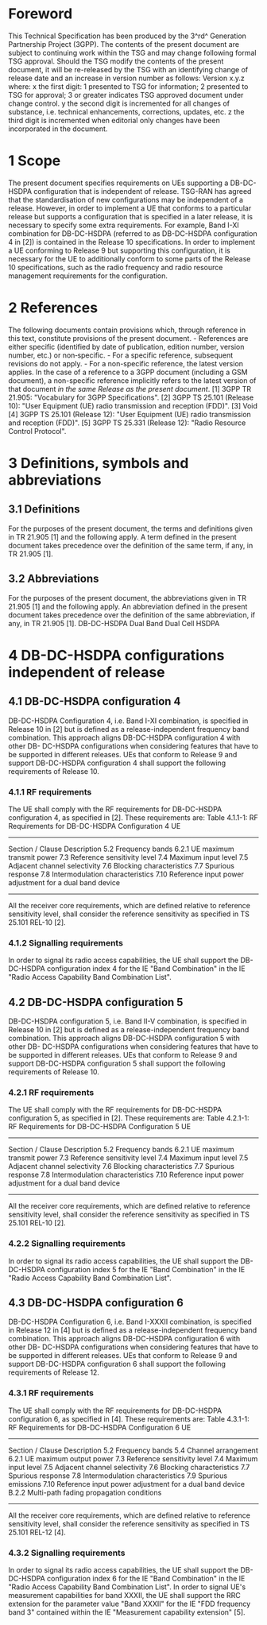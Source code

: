 # Foreword
This Technical Specification has been produced by the 3^rd^ Generation
Partnership Project (3GPP).
The contents of the present document are subject to continuing work within the
TSG and may change following formal TSG approval. Should the TSG modify the
contents of the present document, it will be re-released by the TSG with an
identifying change of release date and an increase in version number as
follows:
Version x.y.z
where:
x the first digit:
1 presented to TSG for information;
2 presented to TSG for approval;
3 or greater indicates TSG approved document under change control.
y the second digit is incremented for all changes of substance, i.e. technical
enhancements, corrections, updates, etc.
z the third digit is incremented when editorial only changes have been
incorporated in the document.
# 1 Scope
The present document specifies requirements on UEs supporting a DB-DC-HSDPA
configuration that is independent of release. TSG-RAN has agreed that the
standardisation of new configurations may be independent of a release.
However, in order to implement a UE that conforms to a particular release but
supports a configuration that is specified in a later release, it is necessary
to specify some extra requirements.
For example, Band I-XI combination for DB-DC-HSDPA (referred to as DB-DC-HSDPA
configuration 4 in [2]) is contained in the Release 10 specifications. In
order to implement a UE conforming to Release 9 but supporting this
configuration, it is necessary for the UE to additionally conform to some
parts of the Release 10 specifications, such as the radio frequency and radio
resource management requirements for the configuration.
# 2 References
The following documents contain provisions which, through reference in this
text, constitute provisions of the present document.
\- References are either specific (identified by date of publication, edition
number, version number, etc.) or non‑specific.
\- For a specific reference, subsequent revisions do not apply.
\- For a non-specific reference, the latest version applies. In the case of a
reference to a 3GPP document (including a GSM document), a non-specific
reference implicitly refers to the latest version of that document _in the
same Release as the present document_.
[1] 3GPP TR 21.905: \"Vocabulary for 3GPP Specifications\".
[2] 3GPP TS 25.101 (Release 10): \"User Equipment (UE) radio transmission and
reception (FDD)\".
[3] Void
[4] 3GPP TS 25.101 (Release 12): \"User Equipment (UE) radio transmission and
reception (FDD)\".
[5] 3GPP TS 25.331 (Release 12): \"Radio Resource Control Protocol\".
# 3 Definitions, symbols and abbreviations
## 3.1 Definitions
For the purposes of the present document, the terms and definitions given in
TR 21.905 [1] and the following apply. A term defined in the present document
takes precedence over the definition of the same term, if any, in TR 21.905
[1].
## 3.2 Abbreviations
For the purposes of the present document, the abbreviations given in TR 21.905
[1] and the following apply. An abbreviation defined in the present document
takes precedence over the definition of the same abbreviation, if any, in TR
21.905 [1].
DB-DC-HSDPA Dual Band Dual Cell HSDPA
# 4 DB-DC-HSDPA configurations independent of release
## 4.1 DB-DC-HSDPA configuration 4
DB-DC-HSDPA Configuration 4, i.e. Band I-XI combination, is specified in
Release 10 in [2] but is defined as a release-independent frequency band
combination. This approach aligns DB-DC-HSDPA configuration 4 with other DB-
DC-HSDPA configurations when considering features that have to be supported in
different releases.
UEs that conform to Release 9 and support DB-DC-HSDPA configuration 4 shall
support the following requirements of Release 10.
### 4.1.1 RF requirements
The UE shall comply with the RF requirements for DB-DC-HSDPA configuration 4,
as specified in [2]. These requirements are:
Table 4.1.1-1: RF Requirements for DB-DC-HSDPA Configuration 4 UE
* * *
Section / Clause Description 5.2 Frequency bands 6.2.1 UE maximum transmit
power 7.3 Reference sensitivity level 7.4 Maximum input level 7.5 Adjacent
channel selectivity 7.6 Blocking characteristics 7.7 Spurious response 7.8
Intermodulation characteristics 7.10 Reference input power adjustment for a
dual band device
* * *
All the receiver core requirements, which are defined relative to reference
sensitivity level, shall consider the reference sensitivity as specified in TS
25.101 REL-10 [2].
### 4.1.2 Signalling requirements
In order to signal its radio access capabilities, the UE shall support the DB-
DC-HSDPA configuration index 4 for the IE \"Band Combination\" in the IE
\"Radio Access Capability Band Combination List\".
## 4.2 DB-DC-HSDPA configuration 5
DB-DC-HSDPA configuration 5, i.e. Band II-V combination, is specified in
Release 10 in [2] but is defined as a release-independent frequency band
combination. This approach aligns DB-DC-HSDPA configuration 5 with other DB-
DC-HSDPA configurations when considering features that have to be supported in
different releases.
UEs that conform to Release 9 and support DB-DC-HSDPA configuration 5 shall
support the following requirements of Release 10.
### 4.2.1 RF requirements
The UE shall comply with the RF requirements for DB-DC-HSDPA configuration 5,
as specified in [2]. These requirements are:
Table 4.2.1-1: RF Requirements for DB-DC-HSDPA Configuration 5 UE
* * *
Section / Clause Description 5.2 Frequency bands 6.2.1 UE maximum transmit
power 7.3 Reference sensitivity level 7.4 Maximum input level 7.5 Adjacent
channel selectivity 7.6 Blocking characteristics 7.7 Spurious response 7.8
Intermodulation characteristics 7.10 Reference input power adjustment for a
dual band device
* * *
All the receiver core requirements, which are defined relative to reference
sensitivity level, shall consider the reference sensitivity as specified in TS
25.101 REL-10 [2].
### 4.2.2 Signalling requirements
In order to signal its radio access capabilities, the UE shall support the DB-
DC-HSDPA configuration index 5 for the IE \"Band Combination\" in the IE
\"Radio Access Capability Band Combination List\".
## 4.3 DB-DC-HSDPA configuration 6
DB-DC-HSDPA Configuration 6, i.e. Band I-XXXII combination, is specified in
Release 12 in [4] but is defined as a release-independent frequency band
combination. This approach aligns DB-DC-HSDPA configuration 6 with other DB-
DC-HSDPA configurations when considering features that have to be supported in
different releases.
UEs that conform to Release 9 and support DB-DC-HSDPA configuration 6 shall
support the following requirements of Release 12.
### 4.3.1 RF requirements
The UE shall comply with the RF requirements for DB-DC-HSDPA configuration 6,
as specified in [4]. These requirements are:
Table 4.3.1-1: RF Requirements for DB-DC-HSDPA Configuration 6 UE
* * *
Section / Clause Description 5.2 Frequency bands 5.4 Channel arrangement 6.2.1
UE maximum output power 7.3 Reference sensitivity level 7.4 Maximum input
level 7.5 Adjacent channel selectivity 7.6 Blocking characteristics 7.7
Spurious response 7.8 Intermodulation characteristics 7.9 Spurious emissions
7.10 Reference input power adjustment for a dual band device B.2.2 Multi-path
fading propagation conditions
* * *
All the receiver core requirements, which are defined relative to reference
sensitivity level, shall consider the reference sensitivity as specified in TS
25.101 REL-12 [4].
### 4.3.2 Signalling requirements
In order to signal its radio access capabilities, the UE shall support the DB-
DC-HSDPA configuration index 6 for the IE \"Band Combination\" in the IE
\"Radio Access Capability Band Combination List\".
In order to signal UE's measurement capabilities for band XXXII, the UE shall
support the RRC extension for the parameter value \"Band XXXII\" for the IE
\"FDD frequency band 3\" contained within the IE \"Measurement capability
extension\" [5].
#